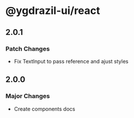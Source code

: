 # @ygdrazil-ui/react

## 2.0.1

### Patch Changes

- Fix TextInput to pass reference and ajust styles

## 2.0.0

### Major Changes

- Create components docs

